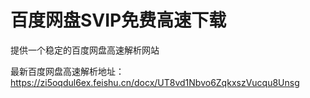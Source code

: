 # 百度网盘SVIP免费高速下载
提供一个稳定的百度网盘高速解析网站

最新百度网盘高速解析地址：
https://zi5oqdul6ex.feishu.cn/docx/UT8vd1Nbvo6ZqkxszVucqu8Unsg

